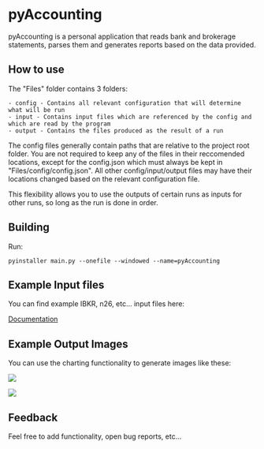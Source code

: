 # pyAccounting 

pyAccounting is a personal application that reads bank and brokerage statements, parses them and generates reports based on the data provided.


## How to use

The "Files" folder contains 3 folders:

    - config - Contains all relevant configuration that will determine what will be run
    - input - Contains input files which are referenced by the config and which are read by the program
    - output - Contains the files produced as the result of a run

The config files generally contain paths that are relative to the project root folder. You are not required to keep any of the files in their reccomended locations, except for the config.json which must always be kept in "Files/config/config.json". All other config/input/output files may have their locations changed based on the relevant configuration file.

This flexibility allows you to use the outputs of certain runs as inputs for other runs, so long as the run is done in order.

## Building

Run:


    pyinstaller main.py --onefile --windowed --name=pyAccounting

## Example Input files

You can find example IBKR, n26, etc... input files here:

[Documentation](Documentation)


## Example Output Images

You can use the charting functionality to generate images like these:

![](C:/programming/Finance/pyFin/pythonProject/Documentation/Images/chart_01.png)

![](C:\programming\Finance\pyFin\pythonProject\Documentation\Images\chart_05.png)


## Feedback

Feel free to add functionality, open bug reports, etc...